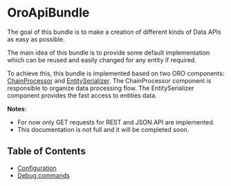 OroApiBundle
============

The goal of this bundle is to make a creation of different kinds of Data APIs as easy as possible.

The main idea of this bundle is to provide some default implementation which can be reused and easily changed for any entity if required.

To achieve this, this bundle is implemented based on two ORO components: [ChainProcessor](../../Component/ChainProcessor/) and [EntitySerializer](../../Component/EntitySerializer/). The ChainProcessor component is responsible to organize data processing flow. The EntitySerializer component provides the fast access to entities data.

**Notes**:
 - For now only GET requests for REST and JSON.API are implemented.
 - This documentation is not full and it will be completed soon.

Table of Contents
-----------------
 - [Configuration](./Resources/doc/configuration.md)
 - [Debug commands](./Resources/doc/debug_commands.md)
